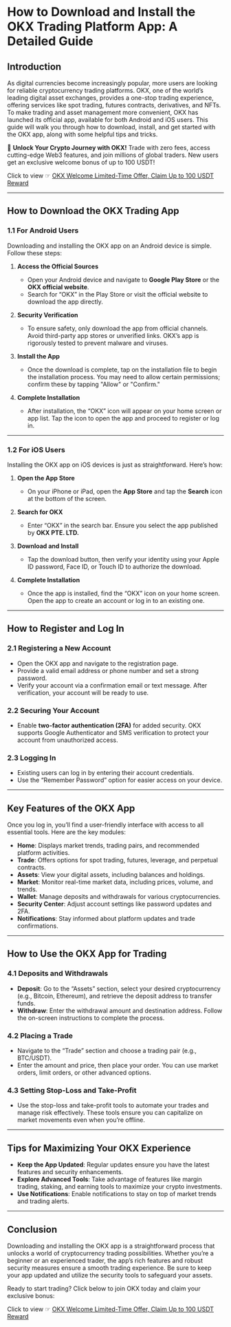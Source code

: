 # How to Download and Install the OKX Trading Platform App: A Detailed Guide

## Introduction

As digital currencies become increasingly popular, more users are looking for reliable cryptocurrency trading platforms. OKX, one of the world’s leading digital asset exchanges, provides a one-stop trading experience, offering services like spot trading, futures contracts, derivatives, and NFTs. To make trading and asset management more convenient, OKX has launched its official app, available for both Android and iOS users. This guide will walk you through how to download, install, and get started with the OKX app, along with some helpful tips and tricks.

🚀 **Unlock Your Crypto Journey with OKX!** Trade with zero fees, access cutting-edge Web3 features, and join millions of global traders. New users get an exclusive welcome bonus of up to 100 USDT!  

Click to view ☞ [OKX Welcome Limited-Time Offer, Claim Up to 100 USDT Reward](https://bit.ly/OKXe)

---

## How to Download the OKX Trading App

### 1.1 For Android Users

Downloading and installing the OKX app on an Android device is simple. Follow these steps:

1. **Access the Official Sources**  
   - Open your Android device and navigate to **Google Play Store** or the **OKX official website**.  
   - Search for “OKX” in the Play Store or visit the official website to download the app directly.

2. **Security Verification**  
   - To ensure safety, only download the app from official channels. Avoid third-party app stores or unverified links. OKX’s app is rigorously tested to prevent malware and viruses.

3. **Install the App**  
   - Once the download is complete, tap on the installation file to begin the installation process. You may need to allow certain permissions; confirm these by tapping "Allow" or "Confirm."  

4. **Complete Installation**  
   - After installation, the “OKX” icon will appear on your home screen or app list. Tap the icon to open the app and proceed to register or log in.

---

### 1.2 For iOS Users

Installing the OKX app on iOS devices is just as straightforward. Here’s how:

1. **Open the App Store**  
   - On your iPhone or iPad, open the **App Store** and tap the **Search** icon at the bottom of the screen.

2. **Search for OKX**  
   - Enter “OKX” in the search bar. Ensure you select the app published by **OKX PTE. LTD.**  

3. **Download and Install**  
   - Tap the download button, then verify your identity using your Apple ID password, Face ID, or Touch ID to authorize the download.  

4. **Complete Installation**  
   - Once the app is installed, find the “OKX” icon on your home screen. Open the app to create an account or log in to an existing one.

---

## How to Register and Log In

### 2.1 Registering a New Account

- Open the OKX app and navigate to the registration page.  
- Provide a valid email address or phone number and set a strong password.  
- Verify your account via a confirmation email or text message. After verification, your account will be ready to use.

### 2.2 Securing Your Account

- Enable **two-factor authentication (2FA)** for added security. OKX supports Google Authenticator and SMS verification to protect your account from unauthorized access.  

### 2.3 Logging In

- Existing users can log in by entering their account credentials.  
- Use the “Remember Password” option for easier access on your device.  

---

## Key Features of the OKX App

Once you log in, you’ll find a user-friendly interface with access to all essential tools. Here are the key modules:  

- **Home**: Displays market trends, trading pairs, and recommended platform activities.  
- **Trade**: Offers options for spot trading, futures, leverage, and perpetual contracts.  
- **Assets**: View your digital assets, including balances and holdings.  
- **Market**: Monitor real-time market data, including prices, volume, and trends.  
- **Wallet**: Manage deposits and withdrawals for various cryptocurrencies.  
- **Security Center**: Adjust account settings like password updates and 2FA.  
- **Notifications**: Stay informed about platform updates and trade confirmations.

---

## How to Use the OKX App for Trading

### 4.1 Deposits and Withdrawals

- **Deposit**: Go to the “Assets” section, select your desired cryptocurrency (e.g., Bitcoin, Ethereum), and retrieve the deposit address to transfer funds.  
- **Withdraw**: Enter the withdrawal amount and destination address. Follow the on-screen instructions to complete the process.  

### 4.2 Placing a Trade

- Navigate to the “Trade” section and choose a trading pair (e.g., BTC/USDT).  
- Enter the amount and price, then place your order. You can use market orders, limit orders, or other advanced options.  

### 4.3 Setting Stop-Loss and Take-Profit

- Use the stop-loss and take-profit tools to automate your trades and manage risk effectively. These tools ensure you can capitalize on market movements even when you’re offline.  

---

## Tips for Maximizing Your OKX Experience

- **Keep the App Updated**: Regular updates ensure you have the latest features and security enhancements.  
- **Explore Advanced Tools**: Take advantage of features like margin trading, staking, and earning tools to maximize your crypto investments.  
- **Use Notifications**: Enable notifications to stay on top of market trends and trading alerts.  

---

## Conclusion

Downloading and installing the OKX app is a straightforward process that unlocks a world of cryptocurrency trading possibilities. Whether you’re a beginner or an experienced trader, the app’s rich features and robust security measures ensure a smooth trading experience. Be sure to keep your app updated and utilize the security tools to safeguard your assets.

Ready to start trading? Click below to join OKX today and claim your exclusive bonus:  

Click to view ☞ [OKX Welcome Limited-Time Offer, Claim Up to 100 USDT Reward](https://bit.ly/OKXe)
